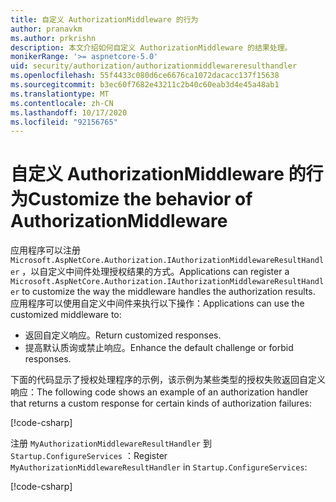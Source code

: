 ```yaml
---
title: 自定义 AuthorizationMiddleware 的行为
author: pranavkm
ms.author: prkrishn
description: 本文介绍如何自定义 AuthorizationMiddleware 的结果处理。
monikerRange: '>= aspnetcore-5.0'
uid: security/authorization/authorizationmiddlewareresulthandler
ms.openlocfilehash: 55f4433c080d6ce6676ca1072dacacc137f15638
ms.sourcegitcommit: b3ec60f7682e43211c2b40c60eab3d4e45a48ab1
ms.translationtype: MT
ms.contentlocale: zh-CN
ms.lasthandoff: 10/17/2020
ms.locfileid: "92156765"
---
```

# <a name="customize-the-behavior-of-authorizationmiddleware"></a><span data-ttu-id="ab509-103">自定义 AuthorizationMiddleware 的行为</span><span class="sxs-lookup"><span data-stu-id="ab509-103">Customize the behavior of AuthorizationMiddleware</span></span>

<span data-ttu-id="ab509-104">应用程序可以注册 `Microsoft.AspNetCore.Authorization.IAuthorizationMiddlewareResultHandler` ，以自定义中间件处理授权结果的方式。</span><span class="sxs-lookup"><span data-stu-id="ab509-104">Applications can register a `Microsoft.AspNetCore.Authorization.IAuthorizationMiddlewareResultHandler` to customize the way the middleware handles the authorization results.</span></span> <span data-ttu-id="ab509-105">应用程序可以使用自定义中间件来执行以下操作：</span><span class="sxs-lookup"><span data-stu-id="ab509-105">Applications can use the customized middleware to:</span></span>

* <span data-ttu-id="ab509-106">返回自定义响应。</span><span class="sxs-lookup"><span data-stu-id="ab509-106">Return customized responses.</span></span>
* <span data-ttu-id="ab509-107">提高默认质询或禁止响应。</span><span class="sxs-lookup"><span data-stu-id="ab509-107">Enhance the default challenge or forbid responses.</span></span>

<span data-ttu-id="ab509-108">下面的代码显示了授权处理程序的示例，该示例为某些类型的授权失败返回自定义响应：</span><span class="sxs-lookup"><span data-stu-id="ab509-108">The following code shows an example of an authorization handler that returns a custom response for certain kinds of authorization failures:</span></span>

[!code-csharp[](customizingauthorizationmiddlewareresponse/sample/AuthorizationMiddlewareResultHandlerSample/MyAuthorizationMiddlewareResultHandler.cs)]

<span data-ttu-id="ab509-109">注册 `MyAuthorizationMiddlewareResultHandler` 到 `Startup.ConfigureServices` ：</span><span class="sxs-lookup"><span data-stu-id="ab509-109">Register `MyAuthorizationMiddlewareResultHandler` in `Startup.ConfigureServices`:</span></span>

[!code-csharp[](customizingauthorizationmiddlewareresponse/sample/AuthorizationMiddlewareResultHandlerSample/Startup.cs?name=snippet)]

<!-- <xref:Microsoft.AspNetCore.Authorization.IAuthorizationMiddlewareResultHandler /> -->